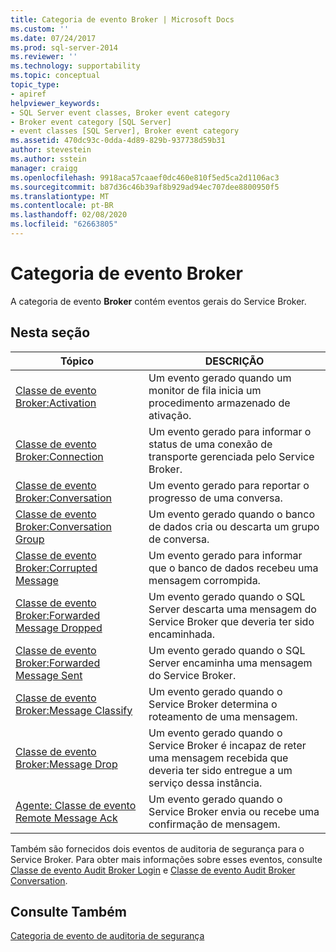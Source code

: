 ```yaml
---
title: Categoria de evento Broker | Microsoft Docs
ms.custom: ''
ms.date: 07/24/2017
ms.prod: sql-server-2014
ms.reviewer: ''
ms.technology: supportability
ms.topic: conceptual
topic_type:
- apiref
helpviewer_keywords:
- SQL Server event classes, Broker event category
- Broker event category [SQL Server]
- event classes [SQL Server], Broker event category
ms.assetid: 470dc93c-0dda-4d89-829b-937738d59b31
author: stevestein
ms.author: sstein
manager: craigg
ms.openlocfilehash: 9918aca57caaef0dc460e810f5ed5ca2d1106ac3
ms.sourcegitcommit: b87d36c46b39af8b929ad94ec707dee8800950f5
ms.translationtype: MT
ms.contentlocale: pt-BR
ms.lasthandoff: 02/08/2020
ms.locfileid: "62663805"
---
```

# <a name="broker-event-category"></a>Categoria de evento Broker
  A categoria de evento **Broker** contém eventos gerais do Service Broker.  
  
## <a name="in-this-section"></a>Nesta seção  
  
|Tópico|DESCRIÇÃO|  
|-----------|-----------------|  
|[Classe de evento Broker:Activation](broker-activation-event-class.md)|Um evento gerado quando um monitor de fila inicia um procedimento armazenado de ativação.|  
|[Classe de evento Broker:Connection](broker-connection-event-class.md)|Um evento gerado para informar o status de uma conexão de transporte gerenciada pelo Service Broker.|  
|[Classe de evento Broker:Conversation](broker-conversation-event-class.md)|Um evento gerado para reportar o progresso de uma conversa.|  
|[Classe de evento Broker:Conversation Group](broker-conversation-group-event-class.md)|Um evento gerado quando o banco de dados cria ou descarta um grupo de conversa.|  
|[Classe de evento Broker:Corrupted Message](broker-corrupted-message-event-class.md)|Um evento gerado para informar que o banco de dados recebeu uma mensagem corrompida.|  
|[Classe de evento Broker:Forwarded Message Dropped](broker-forwarded-message-dropped-event-class.md)|Um evento gerado quando o SQL Server descarta uma mensagem do Service Broker que deveria ter sido encaminhada.|  
|[Classe de evento Broker:Forwarded Message Sent](broker-forwarded-message-sent-event-class.md)|Um evento gerado quando o SQL Server encaminha uma mensagem do Service Broker.|  
|[Classe de evento Broker:Message Classify](broker-message-classify-event-class.md)|Um evento gerado quando o Service Broker determina o roteamento de uma mensagem.|  
|[Classe de evento Broker:Message Drop](broker-message-drop-event-class.md)|Um evento gerado quando o Service Broker é incapaz de reter uma mensagem recebida que deveria ter sido entregue a um serviço dessa instância.|  
|[Agente: Classe de evento Remote Message Ack](broker-remote-message-ack-event-class.md)|Um evento gerado quando o Service Broker envia ou recebe uma confirmação de mensagem.|  
  
 Também são fornecidos dois eventos de auditoria de segurança para o Service Broker. Para obter mais informações sobre esses eventos, consulte [Classe de evento Audit Broker Login](audit-broker-login-event-class.md) e [Classe de evento Audit Broker Conversation](audit-broker-conversation-event-class.md).  
  
## <a name="see-also"></a>Consulte Também  
 [Categoria de evento de auditoria de segurança](https://docs.microsoft.com/bi-reference/trace-events/security-audit-event-category)  
  
  
